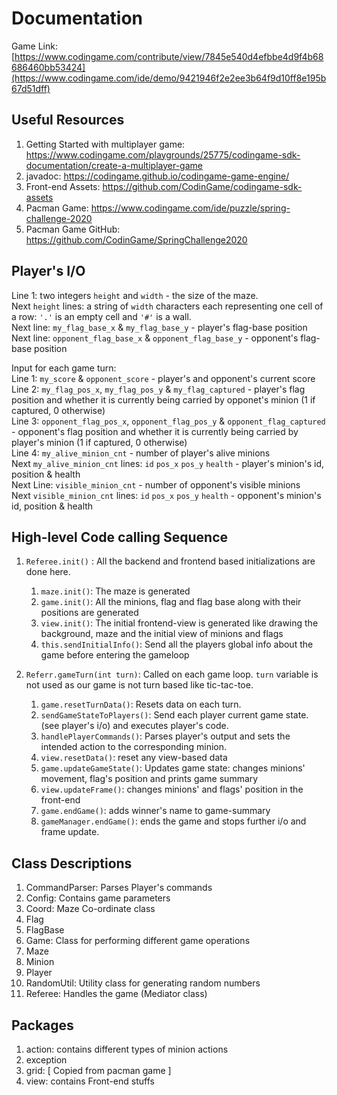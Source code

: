 # Documentation

Game Link: [https://www.codingame.com/contribute/view/7845e540d4efbbe4d9f4b68686460bb53424](https://www.codingame.com/ide/demo/9421946f2e2ee3b64f9d10ff8e195b67d51dff)


Useful Resources
-----------------

1. Getting Started with multiplayer game: https://www.codingame.com/playgrounds/25775/codingame-sdk-documentation/create-a-multiplayer-game
2. javadoc: https://codingame.github.io/codingame-game-engine/
3. Front-end Assets: https://github.com/CodinGame/codingame-sdk-assets
4. Pacman Game: https://www.codingame.com/ide/puzzle/spring-challenge-2020
5. Pacman Game GitHub: https://github.com/CodinGame/SpringChallenge2020 


Player's I/O
-------------

Line 1: two integers `height` and `width` - the size of the maze. <br>
Next `height` lines: a string of `width` characters each representing one cell of a row: `'.'` is an empty cell and `'#'` is a wall. <br>
Next line: `my_flag_base_x` & `my_flag_base_y` - player's flag-base position <br>
Next line: `opponent_flag_base_x` & `opponent_flag_base_y` - opponent's flag-base position


Input for each game turn: <br>
Line 1: `my_score` & `opponent_score` - player's and opponent's current score <br>
Line 2: `my_flag_pos_x`, `my_flag_pos_y` & `my_flag_captured` - player's flag position and whether it is currently being carried by opponet's minion (1 if captured, 0 otherwise) <br>
Line 3: `opponent_flag_pos_x`, `opponent_flag_pos_y` & `opponent_flag_captured` - opponent's flag position and whether it is currently being carried by player's minion (1 if captured, 0 otherwise) <br>
Line 4: `my_alive_minion_cnt` - number of player's alive minions <br>
Next `my_alive_minion_cnt` lines: `id` `pos_x` `pos_y` `health` - player's minion's id, position & health <br>
Next Line: `visible_minion_cnt` - number of opponent's visible minions <br>
Next `visible_minion_cnt` lines: `id` `pos_x` `pos_y` `health` - opponent's minion's id, position & health <br>



High-level Code calling Sequence
---------------------------------

1. `Referee.init()` : All the backend and frontend based initializations are done here. 
    1. `maze.init()`: The maze is generated
    2. `game.init()`: All the minions, flag and flag base along with their positions are generated
    3. `view.init()`: The initial frontend-view is generated like drawing the  background, maze and the initial view of minions and flags
    4. `this.sendInitialInfo()`: Send all the players global info about the game before entering the gameloop

2. `Referr.gameTurn(int turn)`: Called on each game loop. `turn` variable is not used as our game is not turn based like tic-tac-toe.
    1. `game.resetTurnData()`: Resets data on each turn.
    2. `sendGameStateToPlayers()`: Send each player current game state. (see player's i/o) and executes player's code. 
    3. `handlePlayerCommands()`: Parses player's output and sets the intended action to the corresponding minion. 
    4. `view.resetData()`: reset any view-based data
    5. `game.updateGameState()`: Updates game state: changes minions' movement, flag's position and prints game summary
    6. `view.updateFrame()`: changes minions' and flags' position in the front-end
    7. `game.endGame()`: adds winner's name to game-summary
    8. `gameManager.endGame()`: ends the game and stops further i/o and frame update.


Class Descriptions
---------------------

1. CommandParser: Parses Player's commands
2. Config: Contains game parameters
3. Coord: Maze Co-ordinate class
4. Flag
5. FlagBase
6. Game: Class for performing different game operations
7. Maze
8. Minion
9. Player
10. RandomUtil: Utility class for generating random numbers
11. Referee: Handles the game (Mediator class)


Packages
--------
1. action: contains different types of minion actions
2. exception
3. grid: [ Copied from pacman game ]
4. view: contains Front-end stuffs





    

